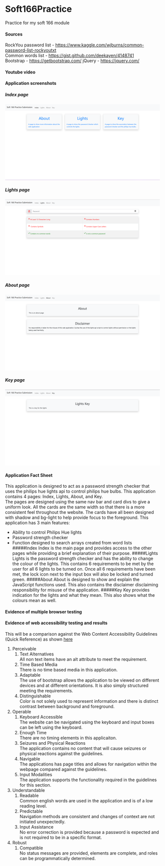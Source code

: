 # Soft166Practice
Practice for my soft 166 module

#### Sources
RockYou password list - https://www.kaggle.com/wjburns/common-password-list-rockyoutxt<br>
Common words list - https://gist.github.com/deekayen/4148741<br>
Bootstrap - https://getbootstrap.com/
jQuery - https://jquery.com/

#### Youtube video

#### Application screenshots
##### Index page
![Image of index page](https://github.com/creaseaj/Soft166Practice/blob/master/screenshots/ScreenshotIndex.png)
##### Lights page
![Image of lights page](https://github.com/creaseaj/Soft166Practice/blob/master/screenshots/ScreenshotLights.png)
##### About page
![Image of about page](https://github.com/creaseaj/Soft166Practice/blob/master/screenshots/ScreenshotAbout.png)
##### Key page
![Image of key page](https://github.com/creaseaj/Soft166Practice/blob/master/screenshots/ScreenshotKey.png)
#### Application Fact Sheet
This application is designed to act as a password strength checker that uses the philips hue lights api to control philips hue bulbs. 
This application contains 4 pages: Index, Lights, About, and Key.<br>
The pages are designed using the same nav bar and card divs to give a uniform look. All the cards are the same width so that there is a more consistent feel throughout the website.
The cards have all been designed with shadow and bg-light to help provide focus to the foreground.
This application has 3 main features:
- Ability to control Philips Hue lights
- Password strength checker
- Function designed to search arrays created from word lists<br>
#####Index
Index is the main page and provides access to the other pages while providing a brief explanation of their purpose.
#####Lights
Lights is the password strength checker and has the ability to change the colour of the lights. This contains 6 requirements to be met by the user for all 6 lights to be turned on.
Once all 6 requirements have been met, the lock icon next to the input box will also be locked and turned green.
#####About
About is designed to show and explain the JavaScript functions used. This also contains the disclaimer disclaiming responsibility for misuse of the application.
#####Key
Key provides indication for the lights and what they mean. This also shows what the colours mean as well. 
#### Evidence of multiple browser testing

#### Evidence of web accessibility testing and results
This will be a comparison against the Web Content Accessibility Guidelines (Quick Reference) as shown [here](https://www.w3.org/WAI/WCAG21/quickref/)<br>
1. Perceivable
    1. Text Alternatives<br>
        All non text items have an alt attribute to meet the requirement.
    2. Time Based Media<br>
        There is no time based media in this application.
    3. Adaptable<br>
        The use of bootstrap allows the application to be viewed on different devices and at different orientations. It is also simply structured meeting the requirements.
    4. Distinguishable<br>
        Color is not solely used to represent information and there is distinct contrast between background and foreground.
2. Operable
    1. Keyboard Accessible<br>
        The website can be navigated using the keyboard and input boxes can be left using the keyboard. 
    2. Enough Time<br>
        There are no timing elements in this applicaiton.
    3. Seizures and Physical Reactions<br>
        The application contains no content that will cause seizures or physical reactions against the guidelines.
    4. Navigable<br>
        The applications has page titles and allows for navigation within the webpage compared against the guidelines.
    5. Input Modalities<br>
        The application supports the functionality required in the guidelines for this section.
3. Understandable
    1. Readable<br>
        Common english words are used in the application and is of a low reading level.
    2. Predictable<br>
        Navigation methods are consistent and changes of context are not initiated unexpectedly.
    3. Input Assistance<br>
        No error correction is provided because a password is expected and is not required to be in a specific format.
4. Robust
    1. Compatible<br>
        No status messages are provided, elements are complete, and roles can be programmatically determined.
